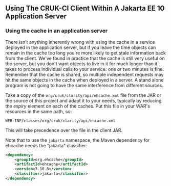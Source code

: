 ## Using The CRUK-CI Client Within A Jakarta EE 10 Application Server

### Using the cache in an application server

There isn't anything inherently wrong with using the cache in a service
deployed in the application server, but if you leave the time objects can
remain in the cache too long you're more likely to get stale information
back from the client. We've found in practice that the cache is still very
useful on the server, but you don't want objects to live in it for much
longer than it takes to process individual calls to your service: one or
two minutes is fine. Remember that the cache is shared, so multiple
independent requests may hit the same objects in the cache when deployed
in a server. A stand alone program is not going to have the same
interference from different sources.

Take a copy of the `org/cruk/clarity/api/ehcache.xml` file from
the JAR or the source of this project and adapt it to your needs, typically
by reducing the _expiry_ element on each of the caches. Put
this file in your WAR's resources in the same path, so:

```
WEB-INF/classes/org/cruk/clarity/api/ehcache.xml
```

This will take precedence over the file in the client JAR.

Note that to use the `jakarta` namespace, the Maven dependency for
ehcache needs the "jakarta" classifier:

```XML
<dependency>
    <groupId>org.ehcache</groupId>
    <artifactId>ehcache</artifactId>
    <version>3.10.8</version>
    <classifier>jakarta</classifier>
</dependency>
```
